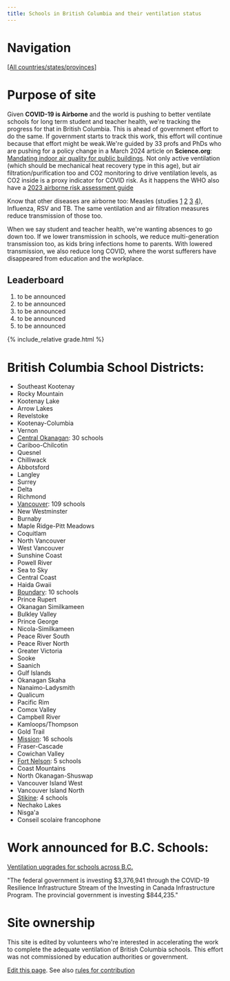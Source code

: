 ```yaml
---
title: Schools in British Columbia and their ventilation status
---
```


# Navigation

[[All countries/states/provinces]](..)

# Purpose of site

Given **COVID-19 is Airborne** and the world is pushing to better ventilate schools for long term student and teacher health, we're tracking the progress for that in British Columbia. This is ahead of government effort to do the same. If government starts to track this work, this effort will continue because that effort might be weak.We're guided by 33 profs and PhDs who are pushing for a policy change in a March 2024 article on **Science.org**: [Mandating indoor air quality for public buildings](https://drive.google.com/file/d/16l_IH47cQtC7fFuafvHca7ORNVGITxx8/view). Not only active ventilation (which should be mechanical heat recovery type in this age), but air filtration/purification too and CO2 monitoring to drive ventilation levels, as CO2 inside is a proxy indicator for COVID risk. As it happens the WHO also have a [2023 airborne risk assessment guide](https://iris.who.int/handle/10665/376346)

Know that other diseases are airborne too: Measles (studies [1](https://www.ncbi.nlm.nih.gov/pmc/articles/PMC2810934/pdf/10982072.pdf) [2](https://www.ncbi.nlm.nih.gov/pmc/articles/PMC3880795/pdf/nihms532643.pdf) [3](https://pubmed.ncbi.nlm.nih.gov/31257413/) [4](https://www.sciencedirect.com/science/article/pii/S0196655316305363)), Influenza, RSV and TB. The same ventilation and air filtration measures reduce transmission of those too.

 When we say student and teacher health, we're wanting absences to go down too. If we lower transmission in schools, we reduce multi-generation transmission too, as kids bring infections home to parents. With lowered transmission, we also reduce long COVID, where the worst sufferers have disappeared from education and the workplace.


## Leaderboard

1. to be announced
2. to be announced
3. to be announced
4. to be announced
5. to be announced

{% include_relative grade.html %}

# British Columbia School Districts:


- Southeast Kootenay
- Rocky Mountain
- Kootenay Lake
- Arrow Lakes
- Revelstoke
- Kootenay-Columbia
- Vernon
- [Central Okanagan](Central_Okanagan/): 30 schools
- Cariboo-Chilcotin
- Quesnel
- Chilliwack
- Abbotsford
- Langley
- Surrey
- Delta
- Richmond
- [Vancouver](Vancouver/): 109 schools
- New Westminster
- Burnaby
- Maple Ridge-Pitt Meadows
- Coquitlam
- North Vancouver
- West Vancouver
- Sunshine Coast
- Powell River
- Sea to Sky
- Central Coast
- Haida Gwaii
- [Boundary](Boundary/): 10 schools
- Prince Rupert
- Okanagan Similkameen
- Bulkley Valley
- Prince George
- Nicola-Similkameen
- Peace River South
- Peace River North
- Greater Victoria
- Sooke
- Saanich
- Gulf Islands
- Okanagan Skaha
- Nanaimo-Ladysmith
- Qualicum
- Pacific Rim
- Comox Valley
- Campbell River
- Kamloops/Thompson
- Gold Trail
- [Mission](Mission/): 16 schools
- Fraser-Cascade
- Cowichan Valley
- [Fort Nelson](Fort_Nelson/): 5 schools
- Coast Mountains
- North Okanagan-Shuswap
- Vancouver Island West
- Vancouver Island North
- [Stikine](Stikine/): 4 schools
- Nechako Lakes
- Nisga'a
- Conseil scolaire francophone

# Work announced for B.C. Schools:

[Ventilation upgrades for schools across B.C.](https://www.canada.ca/en/office-infrastructure/news/2024/03/ventilation-upgrades-for-schools-across-bc.html)

"The federal government is investing $3,376,941 through the COVID-19 Resilience Infrastructure Stream of the Investing in Canada Infrastructure Program. The provincial government is investing $844,235."

# Site ownership

This site is edited by volunteers who're interested in accelerating the work to complete the adequate ventilation of British Columbia schools. This effort was not commissioned by education authorities or government.

[Edit this page](https://github.com/ventilate-schools/BC/edit/main/index.md). See also [rules for contribution](./contribution_rules/)